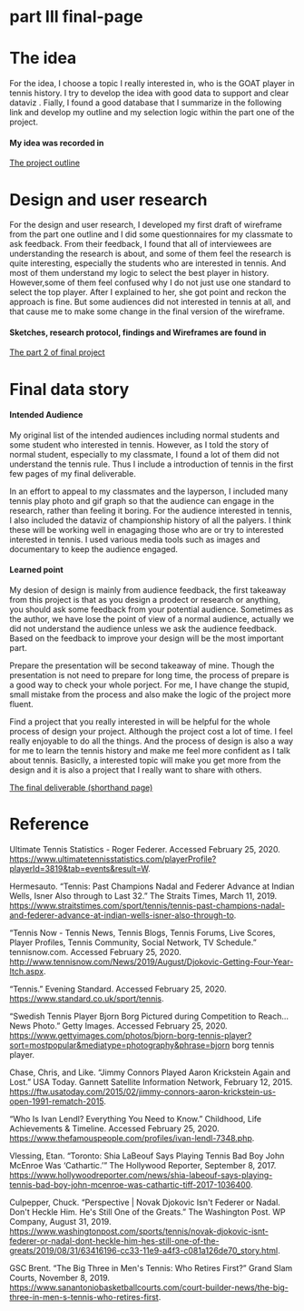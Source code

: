 # part III final-page

# The idea
   For the idea, I choose a topic I really interested in, who is the GOAT player in tennis history. I try to develop the idea with good data to support and clear dataviz . Fially, I found a good database that I summarize in the following link and develop my outline and my selection logic within the part one of the project. 
#### My idea was recorded in 
   [The project outline](https://github.com/YuxiWangjack/final-project-part-1/blob/master/part1.md)
    
# Design and user research
  For the design and user research, I developed my first draft of wireframe from the part one outline and I did some questionnaires for my classmate to ask feedback. From their feedback, I found that all of interviewees are understanding the research is about, and some of them feel the research is quite interesting, especially the students who are interested in tennis. And most of them understand my logic to select the best player in history. However,some of them feel confused why I do not just use one standard to select the top player. After I explained to her, she got point and reckon the approach is fine. But some audiences did not interested in tennis at all, and that cause me to make some change in the final version of the wireframe. 
#### Sketches, research protocol, findings and Wireframes are found in 
   [The part 2 of final project](https://github.com/YuxiWangjack/Final-Project-part-II)
   
# Final data story
#### Intended Audience

My original list of the intended audiences including normal students and some student who interested in tennis. However, as I told the story of normal student, especially to my classmate, I found a lot of them did not understand the tennis rule. Thus I include a introduction of tennis in the first few pages of my final deliverable. 

In an effort to appeal to my classmates and the layperson, I included many tennis play photo and gif graph so that the audience can engage in the research, rather than feeling it boring. For the audience interested in tennis, I also included the dataviz of championship history of all the palyers. I think these will be working well in enagaging those who are or try to interested interested in tennis. I used various media tools such as images and documentary to keep the audience engaged.

#### Learned point

My desion of design is mainly from audience feedback, the first takeaway from this project is that as you design a prodect or research or anything, you should ask some feedback from your potential audience. Sometimes as the author, we have lose the point of view of a normal audience, actually we did not understand the audience unless we ask the audience feedback. Based on the feedback to improve your design will be the most important part. 

Prepare the presentation will be second takeaway of mine. Though the presentation is not need to prepare for long time, the process of prepare is a good way to check your whole porject. For me, I have change the stupid, small mistake from the process and also make the logic of the project more fluent. 

Find a project that you really interested in will be helpful for the whole process of design your project. Although the project cost a lot of time. I feel really enjoyable to do all the things. And the process of design is also a way for me to learn the tennis history and make me feel more confident as I talk about tennis. Basiclly, a interested topic will make you get more from the design and it is also a project that I really want to share with others.

[The final deliverable (shorthand page)](https://carnegiemellon.shorthandstories.com/who-is-the-goat--greatest-of-all-time--player-in-tennis/index.html)

# Reference
Ultimate Tennis Statistics - Roger Federer. Accessed February 25, 2020. https://www.ultimatetennisstatistics.com/playerProfile?playerId=3819&tab=events&result=W.

Hermesauto. “Tennis: Past Champions Nadal and Federer Advance at Indian Wells, Isner Also through to Last 32.” The Straits Times, March 11, 2019. https://www.straitstimes.com/sport/tennis/tennis-past-champions-nadal-and-federer-advance-at-indian-wells-isner-also-through-to.

“Tennis Now - Tennis News, Tennis Blogs, Tennis Forums, Live Scores, Player Profiles, Tennis Community, Social Network, TV Schedule.” tennisnow.com. Accessed February 25, 2020. http://www.tennisnow.com/News/2019/August/Djokovic-Getting-Four-Year-Itch.aspx.

“Tennis.” Evening Standard. Accessed February 25, 2020. https://www.standard.co.uk/sport/tennis.

“Swedish Tennis Player Bjorn Borg Pictured during Competition to Reach... News Photo.” Getty Images. Accessed February 25, 2020. https://www.gettyimages.com/photos/bjorn-borg-tennis-player?sort=mostpopular&mediatype=photography&phrase=bjorn borg tennis player.

Chase, Chris, and Like. “Jimmy Connors Played Aaron Krickstein Again and Lost.” USA Today. Gannett Satellite Information Network, February 12, 2015. https://ftw.usatoday.com/2015/02/jimmy-connors-aaron-krickstein-us-open-1991-rematch-2015.

“Who Is Ivan Lendl? Everything You Need to Know.” Childhood, Life Achievements & Timeline. Accessed February 25, 2020. https://www.thefamouspeople.com/profiles/ivan-lendl-7348.php.

Vlessing, Etan. “Toronto: Shia LaBeouf Says Playing Tennis Bad Boy John McEnroe Was ‘Cathartic.’” The Hollywood Reporter, September 8, 2017. https://www.hollywoodreporter.com/news/shia-labeouf-says-playing-tennis-bad-boy-john-mcenroe-was-cathartic-tiff-2017-1036400.

Culpepper, Chuck. “Perspective | Novak Djokovic Isn't Federer or Nadal. Don't Heckle Him. He's Still One of the Greats.” The Washington Post. WP Company, August 31, 2019. https://www.washingtonpost.com/sports/tennis/novak-djokovic-isnt-federer-or-nadal-dont-heckle-him-hes-still-one-of-the-greats/2019/08/31/63416196-cc33-11e9-a4f3-c081a126de70_story.html.

GSC Brent. “The Big Three in Men's Tennis: Who Retires First?” Grand Slam Courts, November 8, 2019. https://www.sanantoniobasketballcourts.com/court-builder-news/the-big-three-in-men-s-tennis-who-retires-first.



